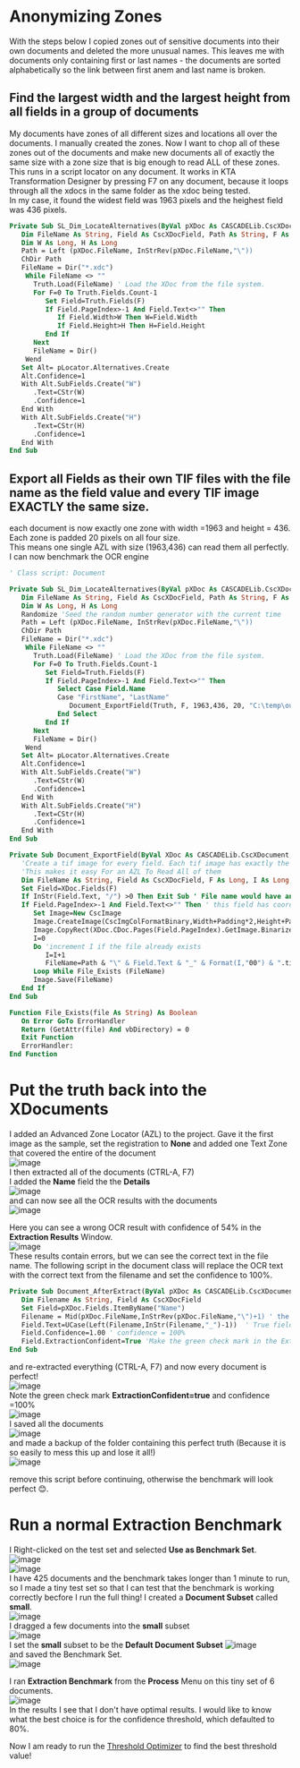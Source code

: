 # Anonymizing Zones
With the steps below I copied zones out of sensitive documents into their own documents and deleted the more unusual names. This leaves me with documents only containing first or last names - the documents are sorted alphabetically so the link between first anem and last name is broken.

## Find the largest width and the largest height from all fields in a group of documents
My documents have zones of all different sizes and locations all over the documents. I manually created the zones. Now I want to chop all of these zones out of the documents and make new documents all of exactly the same size with a zone size that is big enough to read ALL of these zones.  
This runs in a script locator on any document. It works in KTA Transformation Designer by pressing F7 on any document, because it loops through all the xdocs in the same folder as the xdoc being tested.  
In my case, it found the widest field was 1963 pixels and the heighest field was 436 pixels.
```vb
Private Sub SL_Dim_LocateAlternatives(ByVal pXDoc As CASCADELib.CscXDocument, ByVal pLocator As CASCADELib.CscXDocField)
   Dim FileName As String, Field As CscXDocField, Path As String, F As Long, Truth As New CscXDocument, I As Long, Alt As CscXDocFieldAlternative
   Dim W As Long, H As Long
   Path = Left (pXDoc.FileName, InStrRev(pXDoc.FileName,"\"))
   ChDir Path
   FileName = Dir("*.xdc")
    While FileName <> ""
      Truth.Load(FileName) ' Load the XDoc from the file system.
      For F=0 To Truth.Fields.Count-1
         Set Field=Truth.Fields(F)
         If Field.PageIndex>-1 And Field.Text<>"" Then
            If Field.Width>W Then W=Field.Width
            If Field.Height>H Then H=Field.Height
         End If
      Next
      FileName = Dir()
    Wend
   Set Alt= pLocator.Alternatives.Create
   Alt.Confidence=1
   With Alt.SubFields.Create("W")
      .Text=CStr(W)
      .Confidence=1
   End With
   With Alt.SubFields.Create("H")
      .Text=CStr(H)
      .Confidence=1
   End With
End Sub
```
## Export all Fields as their own TIF files with the file name as the field value and every TIF image EXACTLY the same size.
each document is now exactly one zone with width =1963 and height = 436. Each zone is padded 20 pixels on all four size.  
This means one single AZL with size (1963,436) can read them all perfectly.  
I can now benchmark the OCR engine
```vb
' Class script: Document

Private Sub SL_Dim_LocateAlternatives(ByVal pXDoc As CASCADELib.CscXDocument, ByVal pLocator As CASCADELib.CscXDocField)
   Dim FileName As String, Field As CscXDocField, Path As String, F As Long, Truth As New CscXDocument, I As Long, Alt As CscXDocFieldAlternative
   Dim W As Long, H As Long
   Randomize 'Seed the random number generator with the current time
   Path = Left (pXDoc.FileName, InStrRev(pXDoc.FileName,"\"))
   ChDir Path
   FileName = Dir("*.xdc")
    While FileName <> ""
      Truth.Load(FileName) ' Load the XDoc from the file system.
      For F=0 To Truth.Fields.Count-1
         Set Field=Truth.Fields(F)
         If Field.PageIndex>-1 And Field.Text<>"" Then
            Select Case Field.Name
            Case "FirstName", "LastName"
               Document_ExportField(Truth, F, 1963,436, 20, "C:\temp\out")
            End Select
         End If
      Next
      FileName = Dir()
    Wend
   Set Alt= pLocator.Alternatives.Create
   Alt.Confidence=1
   With Alt.SubFields.Create("W")
      .Text=CStr(W)
      .Confidence=1
   End With
   With Alt.SubFields.Create("H")
      .Text=CStr(H)
      .Confidence=1
   End With
End Sub

Private Sub Document_ExportField(ByVal XDoc As CASCADELib.CscXDocument, FieldId As Long, Width As Long, Height As Long, Padding As Long, Path As String)
   'Create a tif image for every field. Each tif image has exactly the same width and height and same padding around the zone.
   'This makes it easy For an AZL To Read All of them
   Dim FileName As String, Field As CscXDocField, F As Long, I As Long, Image As CscImage
   Set Field=XDoc.Fields(F)
   If InStr(Field.Text, "/") >0 Then Exit Sub ' File name would have an illegal "/" in it, so skip.
   If Field.PageIndex>-1 And Field.Text<>"" Then ' this field has coordinates and text
      Set Image=New CscImage
      Image.CreateImage(CscImgColFormatBinary,Width+Padding*2,Height+Padding*2,Image.XResolution,Image.YResolution) ' Make a Black&White image
      Image.CopyRect(XDoc.CDoc.Pages(Field.PageIndex).GetImage.BinarizeWithVRS(),Field.Left,Field.Top,Padding,Padding,Field.Width,Field.Height)
      I=0
      Do 'increment I if the file already exists
         I=I+1
         FileName=Path & "\" & Field.Text & "_" & Format(I,"00") & ".tif"
      Loop While File_Exists (FileName)
      Image.Save(FileName)
   End If
End Sub

Function File_Exists(file As String) As Boolean
   On Error GoTo ErrorHandler
   Return (GetAttr(file) And vbDirectory) = 0
   Exit Function
   ErrorHandler:
End Function
```
# Put the truth back into the XDocuments
I added an Advanced Zone Locator (AZL) to the project. Gave it the first image as the sample, set the registration to **None**  and added one Text Zone that covered the entire of the document  
![image](https://user-images.githubusercontent.com/103566874/172140066-6382494c-9623-4656-abf3-b5ed4b4fb7dc.png)  
I then extracted all of the documents (CTRL-A, F7)  
I added the **Name** field the the **Details**  
![image](https://user-images.githubusercontent.com/103566874/172140552-8c9ed306-9ca4-4a5c-9187-b53afc19ba28.png)  
and can now see all the OCR results with the documents  
![image](https://user-images.githubusercontent.com/103566874/172140961-5a0c4219-68ff-46d6-b0ab-83ddbfcbb433.png)  

Here you can see a wrong OCR result with confidence of 54% in the **Extraction Results** Window.  
![image](https://user-images.githubusercontent.com/103566874/172140798-406dd3e2-8589-45bd-a89f-cc3a13174f45.png)  
These results contain errors, but we can see the correct text in the file name.
The following script in the document class will replace the OCR text with the correct text from the filename and set the confidence to 100%.  

```vb
Private Sub Document_AfterExtract(ByVal pXDoc As CASCADELib.CscXDocument)
   Dim Filename As String, Field As CscXDocField
   Set Field=pXDoc.Fields.ItemByName("Name")
   Filename = Mid(pXDoc.FileName,InStrRev(pXDoc.FileName,"\")+1) ' the filename is everything after the last backslash
   Field.Text=UCase(Left(Filename,InStr(Filename,"_")-1))  ' True field value is everything left of _ in the file name
   Field.Confidence=1.00 ' confidence = 100%
   Field.ExtractionConfident=True 'Make the green check mark in the Extraction Results Window
End Sub
```
and re-extracted everything (CTRL-A, F7) and now every document is perfect!  
![image](https://user-images.githubusercontent.com/103566874/172145235-870fd862-ff1b-4895-865b-952e13a2e400.png)  
Note the green check mark **ExtractionConfident=true** and confidence =100%  
![image](https://user-images.githubusercontent.com/103566874/172145297-c6c9fce5-14fe-4e0b-af90-da741a1d5ea1.png)  
I saved all the documents   
![image](https://user-images.githubusercontent.com/103566874/172145368-61d6e9f1-99cf-417b-bf76-dde505f70dd0.png)  
and made a backup of the folder containing this perfect truth (Because it is so easily to mess this up and lose it all!)  
![image](https://user-images.githubusercontent.com/103566874/172142510-4caf7fb2-0de5-4ac0-8451-1751b28ebf90.png)

remove this script before continuing, otherwise the benchmark will look perfect 😊.  


# Run a normal Extraction Benchmark
I Right-clicked on the test set and selected **Use as Benchmark Set**.  
![image](https://user-images.githubusercontent.com/103566874/172143077-287da2ca-d518-496c-918e-08d3b0886da8.png)  
![image](https://user-images.githubusercontent.com/103566874/172143142-1196fa41-9a74-418c-af66-20c491c853aa.png)  
I have 425 documents and the benchmark takes longer than 1 minute to run, so I made a tiny test set so that I can test that the benchmark is working correctly becfore I run the full thing!  I created a **Document Subset** called **small**.  
![image](https://user-images.githubusercontent.com/103566874/172145875-77501a33-2db3-4dfe-99c0-4df71fc0a13e.png)  
I dragged a few documents into the **small** subset  
![image](https://user-images.githubusercontent.com/103566874/172146644-ff7a0ab9-96f0-4e6e-ba93-e969269d13c0.png)  
I set the **small** subset to be the **Default Document Subset**
![image](https://user-images.githubusercontent.com/103566874/172146722-df7b5832-a1a4-491e-ae95-a33cc19de765.png)  
and saved the Benchmark Set.  
![image](https://user-images.githubusercontent.com/103566874/172146880-9d55a6c1-1b23-418d-bc1d-90bb70eb14ee.png)  

I ran **Extraction Benchmark** from the **Process** Menu on this tiny set of 6 documents.  
![image](https://user-images.githubusercontent.com/103566874/172143454-7ac5d4c2-8a68-407c-a7b3-f9bbd73e1ea5.png)  
In the results I see that I don't have optimal results. I would like to know what the best choice is for the confidence threshold, which defaulted to 80%.  

Now I am ready to run the [Threshold Optimizer](readme.md) to find the best threshold value!

 








